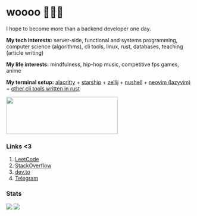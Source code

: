 # woooo 😤😤😤

I hope to become more than a backend developer one day.

**My tech interests:** server-side, functional and systems programming, computer science (algorithms), cli tools, linux, rust, databases, teaching (article writing)

**My life interests:** mindfulness, hip-hop music, competitive fps games, anime

**My terminal setup:** [alacritty](https://github.com/alacritty/alacritty) + [starship](https://github.com/starship/starship) + [zellij](https://github.com/zellij-org/zellij) + [nushell](https://github.com/nushell/nushell) + [neovim (lazyvim)](https://github.com/LazyVim/LazyVim) + [other cli tools written in rust](https://gist.github.com/sts10/daadbc2f403bdffad1b6d33aff016c0a)

<img src="https://user-images.githubusercontent.com/46903210/224578012-e8b9d8c8-d714-489d-8727-a3b5b6378cea.jpg" width=300 height=100>

 ### Links <3
1. [LeetCode](https://leetcode.com/thedenisnikulin/)
2. [StackOverflow](https://stackoverflow.com/users/12689465/thedenisnikulin)
3. [dev.to](https://dev.to/thedenisnikulin)
4. [Telegram](https://t.me/rw_panic0_0)

### Stats
<img src="https://github-readme-stats.vercel.app/api/?username=thedenisnikulin&show_icons=true&line_height=20&card_width=0&include_all_commits=true" />
<img src="https://github-readme-stats.vercel.app/api/top-langs/?username=thedenisnikulin&hide=css,html,Makefile,lua,vim%20script&langs_count=8&layout=compact&card_width=445" />


